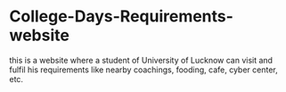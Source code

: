 # College-Days-Requirements-website
this is a website where a student of University of Lucknow can visit and fulfil his requirements like nearby coachings, fooding, cafe, cyber center, etc.
